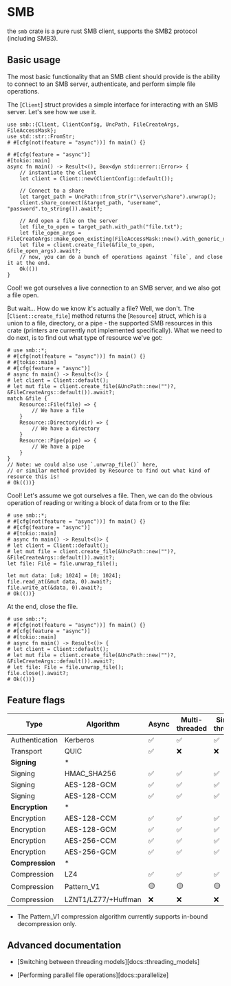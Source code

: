 # SMB

the `smb` crate is a pure rust SMB client, supports the SMB2 protocol (including SMB3).

## Basic usage

The most basic functionality that an SMB client should provide is the ability to
connect to an SMB server, authenticate, and perform simple file operations.

The [`Client`] struct provides a simple interface for interacting with an SMB server. Let's see how we use it.

```rust,no_run
use smb::{Client, ClientConfig, UncPath, FileCreateArgs, FileAccessMask};
use std::str::FromStr;
# #[cfg(not(feature = "async"))] fn main() {}

# #[cfg(feature = "async")]
#[tokio::main]
async fn main() -> Result<(), Box<dyn std::error::Error>> {
    // instantiate the client
    let client = Client::new(ClientConfig::default());

    // Connect to a share
    let target_path = UncPath::from_str(r"\\server\share").unwrap();
    client.share_connect(&target_path, "username", "password".to_string()).await?;

    // And open a file on the server
    let file_to_open = target_path.with_path("file.txt");
    let file_open_args = FileCreateArgs::make_open_existing(FileAccessMask::new().with_generic_read(true));
    let file = client.create_file(&file_to_open, &file_open_args).await?;
    // now, you can do a bunch of operations against `file`, and close it at the end.
    Ok(())
}
```

Cool! we got ourselves a live connection to an SMB server, and we also got a file open.

But wait... How do we know it's actually a file? Well, we don't. The [`Client::create_file`] method returns the [`Resource`] struct, which is a union to a file, directory, or a pipe - the supported SMB resources in this crate (printers are currently not implemented specifically). What we need to do next, is to find out what type of resource we've got:

```rust,no_run
# use smb::*;
# #[cfg(not(feature = "async"))] fn main() {}
# #[tokio::main]
# #[cfg(feature = "async")]
# async fn main() -> Result<()> {
# let client = Client::default();
# let mut file = client.create_file(&UncPath::new("")?, &FileCreateArgs::default()).await?;
match &file {
    Resource::File(file) => {
        // We have a file
    }
    Resource::Directory(dir) => {
        // We have a directory
    }
    Resource::Pipe(pipe) => {
        // We have a pipe
    }
}
// Note: we could also use `.unwrap_file()` here,
// or similar method provided by Resource to find out what kind of resource this is!
# Ok(())}
```

Cool! Let's assume we got ourselves a file. Then, we can do the obvious operation of reading or writing a block of data from or to the file:

```rust,no_run
# use smb::*;
# #[cfg(not(feature = "async"))] fn main() {}
# #[cfg(feature = "async")]
# #[tokio::main]
# async fn main() -> Result<()> {
# let client = Client::default();
# let mut file = client.create_file(&UncPath::new("")?, &FileCreateArgs::default()).await?;
let file: File = file.unwrap_file();

let mut data: [u8; 1024] = [0; 1024];
file.read_at(&mut data, 0).await?;
file.write_at(&data, 0).await?;
# Ok(())}
```

At the end, close the file.

```rust,no_run
# use smb::*;
# #[cfg(not(feature = "async"))] fn main() {}
# #[cfg(feature = "async")]
# #[tokio::main]
# async fn main() -> Result<()> {
# let client = Client::default();
# let mut file = client.create_file(&UncPath::new("")?, &FileCreateArgs::default()).await?;
# let file: File = file.unwrap_file();
file.close().await?;
# Ok(())}
```

## Feature flags

| Type            | Algorithm           |  Async  | Multi-threaded | Single-threaded | Feature Name           |
| --------------- | ------------------- | ---| ---| --- | ---------------------- |
| Authentication  | Kerberos            | ✅  | ✅  | ✅   | `kerberos`             |
| Transport       | QUIC                | ✅  | ❌   | ❌    | `quic`                 |
| **Signing**     | *                   |    |    |     | `sign`                 |
| Signing         | HMAC_SHA256         | ✅  | ✅  | ✅   | `sign_hmac`            |
| Signing         | AES-128-GCM         | ✅  | ✅  | ✅   | `sign_gmac`            |
| Signing         | AES-128-CCM         | ✅  | ✅  | ✅   | `sign_cmac`            |
| **Encryption**  | *                   |    |    |     | `encrypt`              |
| Encryption      | AES-128-CCM         | ✅  | ✅  | ✅   | `encrypt_aes128ccm`    |
| Encryption      | AES-128-GCM         | ✅  | ✅  | ✅   | `encrypt_aes128gcm`    |
| Encryption      | AES-256-CCM         | ✅  | ✅  | ✅   | `encrypt_aes256ccm`    |
| Encryption      | AES-256-GCM         | ✅  | ✅  | ✅   | `encrypt_aes256gcm`    |
| **Compression** | *                   |    |    |     | `compress`             |
| Compression     | LZ4                 | ✅  | ✅  | ✅   | `compress_lz4`         |
| Compression     | Pattern_V1          | 🟡  | 🟡  | 🟡   | `compress_pattern_v1`* |
| Compression     | LZNT1/LZ77/+Huffman | ❌  | ❌  | ❌   | -                      |

* The Pattern_V1 compression algorithm currently supports in-bound decompression only.

## Advanced documentation
<!-- markdownlint-disable reference-links-images -->
* [Switching between threading models][docs::threading_models]

* [Performing parallel file operations][docs::parallelize]
<!-- markdownlint-enable reference-links-images -->
